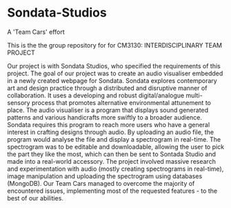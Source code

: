 # Sondata-Studios
A 'Team Cars' effort

This is the the group repository for for CM3130: INTERDISCIPLINARY TEAM PROJECT

Our project is with Sondata Studios, who specified the requirements of this project. The goal of our project was to create an audio visualiser embedded in a newly created webpage for Sondata. 
Sondata explores contemporary art and design practice through a distributed and disruptive manner of collaboration. It uses a developing and robust digital/analogue multi-sensory process that promotes alternative environmental attunement to place.
The audio visualiser is a program that displays sound generated patterns and various handicrafts more swiftly to a broader audience. Sondata requires this program to reach more users who have a general interest in crafting designs through audio.
By uploading an audio file, the program would analyse the file and display a spectrogram in real-time. The spectrogram was to be editable and downloadable, allowing the user to pick the part they like the most, which can then be sent to Sontada Studio and made into a real-world accessory.
The project involved massive research and experimentation with audio (mostly creating spectrograms in real-time), image manipulation and uploading the spectrogram using databases (MongoDB). Our Team Cars managed to overcome the majority of encountered issues, implementing most of the requested features - to the best of our abilities.
